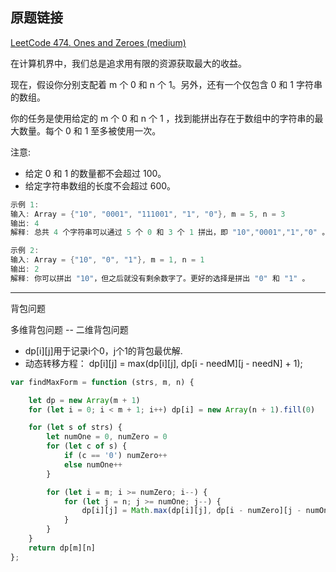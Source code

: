 ## 原题链接

[LeetCode 474. Ones and Zeroes (medium)](https://leetcode-cn.com/problems/ones-and-zeroes/)

在计算机界中，我们总是追求用有限的资源获取最大的收益。

现在，假设你分别支配着 m 个 0 和 n 个 1。另外，还有一个仅包含 0 和 1 字符串的数组。

你的任务是使用给定的 m 个 0 和 n 个 1 ，找到能拼出存在于数组中的字符串的最大数量。每个 0 和 1 至多被使用一次。

注意:

- 给定 0 和 1 的数量都不会超过 100。
- 给定字符串数组的长度不会超过 600。

```cpp
示例 1:
输入: Array = {"10", "0001", "111001", "1", "0"}, m = 5, n = 3
输出: 4
解释: 总共 4 个字符串可以通过 5 个 0 和 3 个 1 拼出，即 "10","0001","1","0" 。

示例 2:
输入: Array = {"10", "0", "1"}, m = 1, n = 1
输出: 2
解释: 你可以拼出 "10"，但之后就没有剩余数字了。更好的选择是拼出 "0" 和 "1" 。
```

---

背包问题

多维背包问题 -- 二维背包问题

- dp[i][j]用于记录i个0，j个1的背包最优解.
- 动态转移方程：  dp[i][j] = max(dp[i][j], dp[i - needM][j - needN] + 1);

```javascript
var findMaxForm = function (strs, m, n) {

    let dp = new Array(m + 1)
    for (let i = 0; i < m + 1; i++) dp[i] = new Array(n + 1).fill(0)

    for (let s of strs) {
        let numOne = 0, numZero = 0
        for (let c of s) {
            if (c == '0') numZero++
            else numOne++
        }

        for (let i = m; i >= numZero; i--) {
            for (let j = n; j >= numOne; j--) {
                dp[i][j] = Math.max(dp[i][j], dp[i - numZero][j - numOne] + 1)
            }
        }
    }
    return dp[m][n]
};
```



